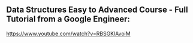## Data Structures Easy to Advanced Course - Full Tutorial from a Google Engineer:
https://www.youtube.com/watch?v=RBSGKlAvoiM
